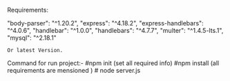 Requirements:

"body-parser": "^1.20.2",
    "express": "^4.18.2",
    "express-handlebars": "^4.0.6",
    "handlebar": "^1.0.0",
    "handlebars": "^4.7.7",
    "multer": "^1.4.5-lts.1",
    "mysql": "^2.18.1"
    
    Or latest Version.

Command for run project:-
    #npm init   (set all required info)
    #npm install <requirements> (all requirements are mensioned )
    # node server.js

    
